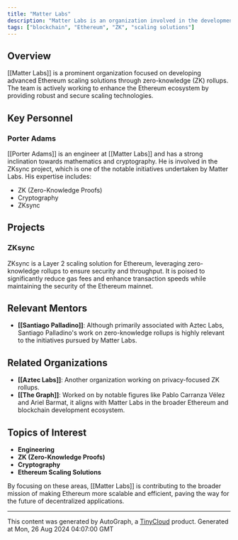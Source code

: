 ```yaml
---
title: "Matter Labs"
description: "Matter Labs is an organization involved in the development of zero-knowledge (ZK) rollups for scaling Ethereum."
tags: ["blockchain", "Ethereum", "ZK", "scaling solutions"]
---
```


## Overview
[[Matter Labs]] is a prominent organization focused on developing advanced Ethereum scaling solutions through zero-knowledge (ZK) rollups. The team is actively working to enhance the Ethereum ecosystem by providing robust and secure scaling technologies.

## Key Personnel

### Porter Adams
[[Porter Adams]] is an engineer at [[Matter Labs]] and has a strong inclination towards mathematics and cryptography. He is involved in the ZKsync project, which is one of the notable initiatives undertaken by Matter Labs. His expertise includes:
- ZK (Zero-Knowledge Proofs)
- Cryptography
- ZKsync

## Projects

### ZKsync
ZKsync is a Layer 2 scaling solution for Ethereum, leveraging zero-knowledge rollups to ensure security and throughput. It is poised to significantly reduce gas fees and enhance transaction speeds while maintaining the security of the Ethereum mainnet.

## Relevant Mentors

- **[[Santiago Palladino]]**: Although primarily associated with Aztec Labs, Santiago Palladino's work on zero-knowledge rollups is highly relevant to the initiatives pursued by Matter Labs.

## Related Organizations

- **[[Aztec Labs]]**: Another organization working on privacy-focused ZK rollups.
- **[[The Graph]]**: Worked on by notable figures like Pablo Carranza Vélez and Ariel Barmat, it aligns with Matter Labs in the broader Ethereum and blockchain development ecosystem.

## Topics of Interest

- **Engineering**
- **ZK (Zero-Knowledge Proofs)**
- **Cryptography**
- **Ethereum Scaling Solutions**

By focusing on these areas, [[Matter Labs]] is contributing to the broader mission of making Ethereum more scalable and efficient, paving the way for the future of decentralized applications.

---
This content was generated by AutoGraph, a [TinyCloud](https://tinycloud.xyz/) product.
Generated at Mon, 26 Aug 2024 04:07:00 GMT